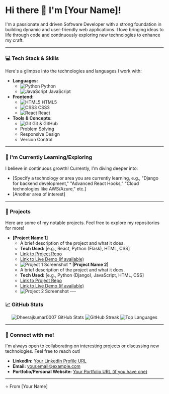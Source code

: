 # Hi there 👋 I'm [Your Name]!

I'm a passionate and driven Software Developer with a strong foundation in building dynamic and user-friendly web applications. I love bringing ideas to life through code and continuously exploring new technologies to enhance my craft.

---

### 💻 Tech Stack & Skills

Here's a glimpse into the technologies and languages I work with:

* **Languages:**
    * <img src="https://img.shields.io/badge/Python-3776AB?style=for-the-badge&logo=python&logoColor=white" alt="Python" /> Python
    * <img src="https://img.shields.io/badge/JavaScript-F7DF1E?style=for-the-badge&logo=javascript&logoColor=black" alt="JavaScript" /> JavaScript
* **Frontend:**
    * <img src="https://img.shields.io/badge/HTML5-E34F26?style=for-the-badge&logo=html5&logoColor=white" alt="HTML5" /> HTML5
    * <img src="https://img.shields.io/badge/CSS3-1572B6?style=for-the-badge&logo=css3&logoColor=white" alt="CSS3" /> CSS3
    * <img src="https://img.shields.io/badge/React-61DAFB?style=for-the-badge&logo=react&logoColor=black" alt="React" /> React
* **Tools & Concepts:**
    * <img src="https://img.shields.io/badge/Git-F05032?style=for-the-badge&logo=git&logoColor=white" alt="Git" /> Git & GitHub
    * Problem Solving
    * Responsive Design
    * Version Control

---

### 🌱 I'm Currently Learning/Exploring

I believe in continuous growth! Currently, I'm diving deeper into:

* [Specify a technology or area you are currently learning, e.g., "Django for backend development," "Advanced React Hooks," "Cloud technologies like AWS/Azure," etc.]
* [Another area of interest]

---

### 🚀 Projects

Here are some of my notable projects. Feel free to explore my repositories for more!

* **[Project Name 1]**
    * A brief description of the project and what it does.
    * **Tech Used:** [e.g., React, Python (Flask), HTML, CSS]
    * [Link to Project Repo](https://github.com/YourUsername/Project1-Repo-Link)
    * [Link to Live Demo (if available)](https://your-project1-demo-link.com)
    * ![Project 1 Screenshot](https://via.placeholder.com/400x200/ADD8E6/000000?text=Project+1+Screenshot) * **[Project Name 2]**
    * A brief description of the project and what it does.
    * **Tech Used:** [e.g., Python (Django), JavaScript, HTML, CSS]
    * [Link to Project Repo](https://github.com/YourUsername/Project2-Repo-Link)
    * [Link to Live Demo (if available)](https://your-project2-demo-link.com)
    * ![Project 2 Screenshot](https://via.placeholder.com/400x200/DDA0DD/000000?text=Project+2+Screenshot) ---

### 📈 GitHub Stats

<p align="center">
    <img src="https://github-readme-stats.vercel.app/api?username=Dheerajkumar0007&show_icons=true&theme=nord&hide_border=true&count_private=true" alt="Dheerajkumar0007 GitHub Stats" />
    <img src="https://github-readme-streak-stats.herokuapp.com/?user=Dheerajkumar0007&theme=nord&hide_border=true" alt="GitHub Streak" />
    <img src="https://github-readme-stats.vercel.app/api/top-langs/?username=Dheerajkumar0007&layout=compact&theme=nord&hide_border=true" alt="Top Languages" />
</p>

---

### 💬 Connect with me!

I'm always open to collaborating on interesting projects or discussing new technologies. Feel free to reach out!

* **LinkedIn:** [Your LinkedIn Profile URL](https://www.linkedin.com/in/your-linkedin-profile/)
* **Email:** [your.email@example.com](mailto:your.email@example.com)
* **Portfolio/Personal Website:** [Your Portfolio URL (if you have one)](https://your-portfolio-website.com)

---

⭐️ From [Your Name]
